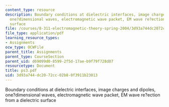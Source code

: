 ```yaml
---
content_type: resource
description: Boundary conditions at dielectric interfaces, image charges and dipoles,
  one?dimensional waves, electromagnetic wave packet, EM wave re?ection from a dielectric
  surface
file: /courses/8-311-electromagnetic-theory-spring-2004/3d93a744dc2072cc02b80f3911b23013_ps3.pdf
file_type: application/pdf
learning_resource_types:
- Assignments
ocw_type: OCWFile
parent_title: Assignments
parent_type: CourseSection
parent_uid: d69099d0-8599-2f5d-17ae-b9f79f728d07
resourcetype: Document
title: ps3.pdf
uid: 3d93a744-dc20-72cc-02b8-0f3911b23013
---
```

Boundary conditions at dielectric interfaces, image charges and dipoles, one?dimensional waves, electromagnetic wave packet, EM wave re?ection from a dielectric surface

